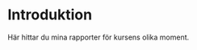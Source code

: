 Introduktion
===============================

Här hittar du mina rapporter för kursens olika moment.
